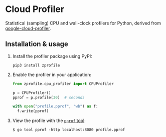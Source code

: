 # Cloud Profiler

Statistical (sampling) CPU and wall-clock profilers for Python, derived from [google-cloud-profiler](https://github.com/GoogleCloudPlatform/cloud-profiler-python).

## Installation & usage

1.  Install the profiler package using PyPI:

    ```shell
    pip3 install zprofile
    ```

2.  Enable the profiler in your application:

    ```python
    from zprofile.cpu_profiler import CPUProfiler

    p = CPUProfiler()
    pprof = p.profile(30)  # seconds

    with open("profile.pprof", "wb") as f:
      f.write(pprof)
    ```

3.  View the profile with the [`pprof` tool](https://github.com/google/pprof):

    ```
    $ go tool pprof -http localhost:8080 profile.pprof
    ```
